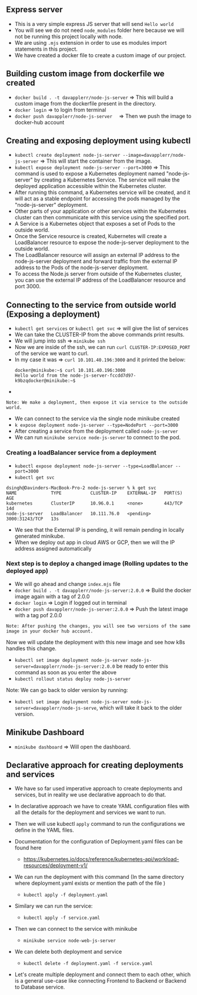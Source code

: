 ## Express server

- This is a very simple express JS server that will send `Hello world`
- You will see we do not need `node_modules` folder here because we will not be running this project locally with node.
- We are using `.mjs` extension in order to use es modules import statements in this project.
- We have created a docker file to create a custom image of our project.

## Building custom image from dockerfile we created

- `docker build . -t davapplerr/node-js-server` => This will build a custom image from the dockerfile present in the directory.
- `docker login` => to login from terminal
- `docker push davapplerr/node-js-server  ` => Then we push the image to docker-hub account

## Creating and exposing deployment using kubectl

- `kubectl create deployment node-js-server --image=davapplerr/node-js-server` => This will start the container from the image.
- `kubectl expose deployment node-js-server --port=3000` => This command is used to expose a Kubernetes deployment named "node-js-server" by creating a Kubernetes Service. The service will make the deployed application accessible within the Kubernetes cluster.
- After running this command, a Kubernetes service will be created, and it will act as a stable endpoint for accessing the pods managed by the "node-js-server" deployment.
- Other parts of your application or other services within the Kubernetes cluster can then communicate with this service using the specified port.
- A Service is a Kubernetes object that exposes a set of Pods to the outside world.
- Once the Service resource is created, Kubernetes will create a LoadBalancer resource to expose the node-js-server deployment to the outside world.
- The LoadBalancer resource will assign an external IP address to the node-js-server deployment and forward traffic from the external IP address to the Pods of the node-js-server deployment.
- To access the Node.js server from outside of the Kubernetes cluster, you can use the external IP address of the LoadBalancer resource and port 3000.

## Connecting to the service from outside world (Exposing a deployment)

- `kubectl get services` or `kubectl get svc` => will give the list of services
- We can take the CLUSTER-IP from the above commands print results.
- We will jump into ssh => `minikube ssh`
- Now we are inside of the ssh, we can run `curl CLUSTER-IP:EXPOSED_PORT` of the service we want to curl.
- In my case it was => `curl 10.101.40.196:3000` and it printed the below:
  ```
  docker@minikube:~$ curl 10.101.40.196:3000
  Hello world from the node-js-server-fccdd7d97-k9bzqdocker@minikube:~$
  ```
-

```
Note: We make a deployment, then expose it via service to the outside world.
```

- We can connect to the service via the single node minikube created
- `k expose deployment node-js-server --type=NodePort --port=3000`
- After creating a service from the deployment called `node-js-server`
- We can run `minikube service node-js-server` to connect to the pod.

### Creating a loadBalancer service from a deployment

- `kubectl expose deployment node-js-server --type=LoadBalancer --port=3000`
- `kubectl get svc`

```
dsingh@Davinders-MacBook-Pro-2 node-js-server % k get svc
NAME             TYPE           CLUSTER-IP    EXTERNAL-IP   PORT(S)          AGE
kubernetes       ClusterIP      10.96.0.1     <none>        443/TCP          14d
node-js-server   LoadBalancer   10.111.76.0   <pending>     3000:31243/TCP   13s
```

- We see that the External IP is pending, it will remain pending in locally generated minikube.
- When we deploy out app in cloud AWS or GCP, then we will the IP address assigned automatically

### Next step is to deploy a changed image (Rolling updates to the deployed app)

- We will go ahead and change `index.mjs` file
- `docker build . -t davapplerr/node-js-server:2.0.0` => Build the docker image again with a tag of 2.0.0
- `docker login` => Login if logged out in terminal
- `docker push davapplerr/node-js-server:2.0.0` => Push the latest image with a tag pof 2.0.0

```
Note: After pushing the changes, you will see two versions of the same image in your docker hub account.
```

Now we will update the deployment with this new image and see how k8s handles this change.

- `kubectl set image deployment node-js-server node-js-server=davapplerr/node-js-server:2.0.0`
  be ready to enter this command as soon as you enter the above
- `kubectl rollout status deploy node-js-server`

Note: We can go back to older version by running:

- `kubectl set image deployment node-js-server node-js-server=davapplerr/node-js-serve`, which will take it back to the older version.

## Minikube Dashboard

- `minikube dashboard` => Will open the dashboard.

## Declarative approach for creating deployments and services

- We have so far used imperative approach to create deployments and services, but in reality we use declarative approach to do that.
- In declarative approach we have to create YAML configuration files with all the details for the deployment and services we want to run.
- Then we will use kubectl `apply` command to run the configurations we define in the YAML files.

- Documentation for the configuration of Deployment.yaml files can be found here

  - https://kubernetes.io/docs/reference/kubernetes-api/workload-resources/deployment-v1/

- We can run the deployment with this command (In the same directory where deployment.yaml exists or mention the path of the file )
  - `kubectl apply -f deployment.yaml`
- Similary we can run the service:
  - `kubectl apply -f service.yaml`
- Then we can connect to the service with minikube
  - `minikube service node-web-js-server`
- We can delete both deployment and service

  - `kubectl delete -f deployment.yaml -f service.yaml`

- Let's create multiple deployment and connect them to each other, which is a general use-case like connecting Frontend to Backend or Backend to Database service.
